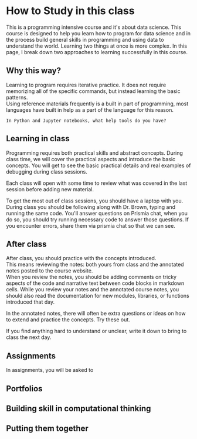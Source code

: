 # How to Study in this class

This is a programming intensive course and it's about data science.  This course is designed to help you learn how to program for data science and in the process build general skills in programming and using data to understand the world.
Learning two things at once is more complex.
In this page, I break down two approaches to learning successfully in this course.  

## Why this way?

Learning to program requires iterative practice.
It does not require memorizing all of the specific commands, but instead learning the basic patterns.  
Using reference materials frequently is a built in part of programming, most languages have built in help as a part of the language for this reason.  

```{admonition} Where are your help tools?
In Python and Jupyter notebooks, what help tools do you have?
```

## Learning in class

Programming requires both practical skills and abstract concepts. During class time, we will cover the practical aspects and introduce the basic concepts. You will get to see the basic practical details and real examples of debugging during class sessions.

Each class will open with some time to review what was covered in the last session before adding new material.

To get the most out of class sessions, you should have a laptop with you.  During class you should be following along with Dr. Brown, typing and running the same code. You'll answer questions on Prismia chat, when you do so, you should try running necessary code to answer those questions.  If you encounter errors, share them via prismia chat so that we can see.  


## After class

After class, you should practice with the concepts introduced.  
This means reviewing the notes: both yours from class and the annotated notes posted to the course website.  
When you review the notes, you should be adding comments on tricky aspects of the code and narrative text between code blocks in markdown cells.
While you review your notes and the annotated course notes, you should also read the documentation for new modules, libraries, or functions introduced that day.  

In the annotated notes, there will often be extra questions or ideas on how to extend and practice the concepts.  Try these out.

If you find anything hard to understand or unclear, write it down to bring to class the next day.  

## Assignments


In assignments, you will be asked to

## Portfolios

## Building skill in computational thinking


## Putting them together
